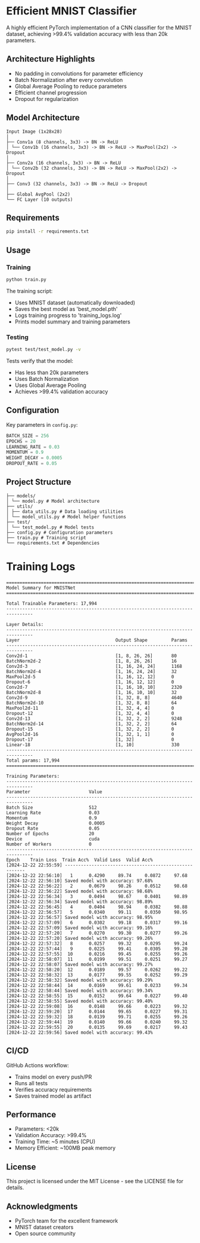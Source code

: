 # Efficient MNIST Classifier

A highly efficient PyTorch implementation of a CNN classifier for the MNIST dataset, achieving >99.4% validation accuracy with less than 20k parameters.

## Architecture Highlights

- No padding in convolutions for parameter efficiency
- Batch Normalization after every convolution
- Global Average Pooling to reduce parameters
- Efficient channel progression
- Dropout for regularization

## Model Architecture 

```
Input Image (1x28x28)
│
├── Conv1a (8 channels, 3x3) -> BN -> ReLU
│ └── Conv1b (16 channels, 3x3) -> BN -> ReLU -> MaxPool(2x2) -> Dropout
│
├── Conv2a (16 channels, 3x3) -> BN -> ReLU
│ └── Conv2b (32 channels, 3x3) -> BN -> ReLU -> MaxPool(2x2) -> Dropout
│
├── Conv3 (32 channels, 3x3) -> BN -> ReLU -> Dropout
│
├── Global AvgPool (2x2)
└── FC Layer (10 outputs)
```

## Requirements

```bash
pip install -r requirements.txt
```

## Usage

### Training
```bash
python train.py
```

The training script:
- Uses MNIST dataset (automatically downloaded)
- Saves the best model as 'best_model.pth'
- Logs training progress to 'training_logs.log'
- Prints model summary and training parameters


### Testing

```bash
pytest test/test_model.py -v
```

Tests verify that the model:
- Has less than 20k parameters
- Uses Batch Normalization
- Uses Global Average Pooling
- Achieves >99.4% validation accuracy

## Configuration

Key parameters in `config.py`:
```python
BATCH_SIZE = 256
EPOCHS = 20
LEARNING_RATE = 0.03
MOMENTUM = 0.9
WEIGHT_DECAY = 0.0005
DROPOUT_RATE = 0.05
```

## Project Structure

```
├── models/
│ └── model.py # Model architecture
├── utils/
│ ├── data_utils.py # Data loading utilities
│ └── model_utils.py # Model helper functions
├── test/
│ └── test_model.py # Model tests
├── config.py # Configuration parameters
├── train.py # Training script
└── requirements.txt # Dependencies
```

# Training Logs

```
================================================================================
Model Summary for MNISTNet
================================================================================

Total Trainable Parameters: 17,994
--------------------------------------------------------------------------------

Layer Details:
--------------------------------------------------------------------------------
Layer                                    Output Shape         Params
--------------------------------------------------------------------------------
Conv2d-1                                 [1, 8, 26, 26]       80        
BatchNorm2d-2                            [1, 8, 26, 26]       16        
Conv2d-3                                 [1, 16, 24, 24]      1168
BatchNorm2d-4                            [1, 16, 24, 24]      32
MaxPool2d-5                              [1, 16, 12, 12]      0
Dropout-6                                [1, 16, 12, 12]      0
Conv2d-7                                 [1, 16, 10, 10]      2320
BatchNorm2d-8                            [1, 16, 10, 10]      32
Conv2d-9                                 [1, 32, 8, 8]        4640
BatchNorm2d-10                           [1, 32, 8, 8]        64
MaxPool2d-11                             [1, 32, 4, 4]        0
Dropout-12                               [1, 32, 4, 4]        0
Conv2d-13                                [1, 32, 2, 2]        9248
BatchNorm2d-14                           [1, 32, 2, 2]        64
Dropout-15                               [1, 32, 2, 2]        0
AvgPool2d-16                             [1, 32, 1, 1]        0
Dropout-17                               [1, 32]              0
Linear-18                                [1, 10]              330
--------------------------------------------------------------------------------
Total params: 17,994
================================================================================

Training Parameters:
--------------------------------------------------------------------------------
Parameter                      Value
--------------------------------------------------------------------------------
Batch Size                     512
Learning Rate                  0.03
Momentum                       0.9
Weight Decay                   0.0005
Dropout Rate                   0.05
Number of Epochs               20
Device                         cuda
Number of Workers              0
--------------------------------------------------------------------------------
Epoch    Train Loss  Train Acc%  Valid Loss  Valid Acc%
[2024-12-22 22:55:59] -------------------------------------------------------
[2024-12-22 22:56:10]   1      0.4290     89.74     0.0872     97.68
[2024-12-22 22:56:10] Saved model with accuracy: 97.68%
[2024-12-22 22:56:22]   2      0.0679     98.26     0.0512     98.68
[2024-12-22 22:56:22] Saved model with accuracy: 98.68%
[2024-12-22 22:56:34]   3      0.0494     98.67     0.0401     98.89
[2024-12-22 22:56:34] Saved model with accuracy: 98.89%
[2024-12-22 22:56:45]   4      0.0404     98.94     0.0382     98.88
[2024-12-22 22:56:57]   5      0.0340     99.11     0.0350     98.95
[2024-12-22 22:56:57] Saved model with accuracy: 98.95%
[2024-12-22 22:57:09]   6      0.0302     99.18     0.0317     99.16
[2024-12-22 22:57:09] Saved model with accuracy: 99.16%
[2024-12-22 22:57:20]   7      0.0270     99.30     0.0277     99.26
[2024-12-22 22:57:20] Saved model with accuracy: 99.26%
[2024-12-22 22:57:32]   8      0.0257     99.32     0.0295     99.24
[2024-12-22 22:57:44]   9      0.0225     99.41     0.0305     99.20
[2024-12-22 22:57:55]  10      0.0216     99.45     0.0255     99.26
[2024-12-22 22:58:07]  11      0.0199     99.51     0.0251     99.27
[2024-12-22 22:58:07] Saved model with accuracy: 99.27%
[2024-12-22 22:58:20]  12      0.0189     99.57     0.0262     99.22
[2024-12-22 22:58:32]  13      0.0177     99.55     0.0252     99.29
[2024-12-22 22:58:32] Saved model with accuracy: 99.29%
[2024-12-22 22:58:44]  14      0.0169     99.61     0.0233     99.34
[2024-12-22 22:58:44] Saved model with accuracy: 99.34%
[2024-12-22 22:58:55]  15      0.0152     99.64     0.0227     99.40
[2024-12-22 22:58:55] Saved model with accuracy: 99.40%
[2024-12-22 22:59:08]  16      0.0148     99.66     0.0223     99.32
[2024-12-22 22:59:20]  17      0.0144     99.65     0.0227     99.31
[2024-12-22 22:59:32]  18      0.0139     99.71     0.0255     99.26
[2024-12-22 22:59:44]  19      0.0140     99.66     0.0240     99.32
[2024-12-22 22:59:55]  20      0.0135     99.69     0.0217     99.43
[2024-12-22 22:59:56] Saved model with accuracy: 99.43%
```

## CI/CD

GitHub Actions workflow:
- Trains model on every push/PR
- Runs all tests
- Verifies accuracy requirements
- Saves trained model as artifact

## Performance

- Parameters: <20k
- Validation Accuracy: >99.4%
- Training Time: ~5 minutes (CPU)
- Memory Efficient: ~100MB peak memory

## License

This project is licensed under the MIT License - see the LICENSE file for details.

## Acknowledgments

- PyTorch team for the excellent framework
- MNIST dataset creators
- Open source community
